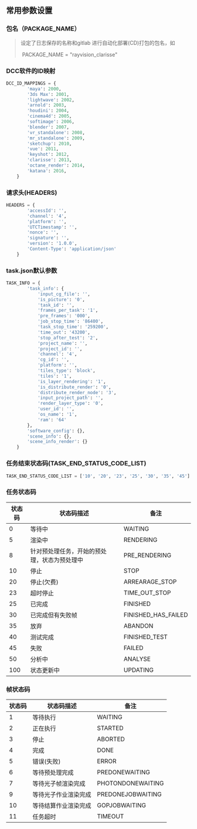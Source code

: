 ## 常用参数设置

### 包名（PACKAGE_NAME）

> 设定了日志保存的名称和gitlab 进行自动化部署(CD)打包的包名，如
>
> ​      PACKAGE_NAME = "rayvision_clarisse"

### DCC软件的ID映射

```python
DCC_ID_MAPPINGS = {
        'maya': 2000,
        '3ds Max': 2001,
        'lightwave': 2002,
        'arnold': 2003,
        'houdini': 2004,
        'cinema4d': 2005,
        'softimage': 2006,
        'blender': 2007,
        'vr_standalone': 2008,
        'mr_standalone': 2009,
        'sketchup': 2010,
        'vue': 2011,
        'keyshot': 2012,
        'clarisse': 2013,
        'octane_render': 2014,
        'katana': 2016,
    }
```

### 请求头(HEADERS)

```python
HEADERS = {
        'accessId': '',
        'channel': '4',
        'platform': '',
        'UTCTimestamp': '',
        'nonce': '',
        'signature': '',
        'version': '1.0.0',
        'Content-Type': 'application/json'
    }
```

### task.json默认参数

```python
TASK_INFO = {
        'task_info': {
            'input_cg_file': '',
            'is_picture': '0',
            'task_id': '',
            'frames_per_task': '1',
            'pre_frames': '000',
            'job_stop_time': '86400',
            'task_stop_time': '259200',
            'time_out': '43200',
            'stop_after_test': '2',
            'project_name': '',
            'project_id': '',
            'channel': '4',
            'cg_id': '',
            'platform': '',
            'tiles_type': 'block',
            'tiles': '1',
            'is_layer_rendering': '1',
            'is_distribute_render': '0',
            'distribute_render_node': '3',
            'input_project_path': '',
            'render_layer_type': '0',
            'user_id': '',
            'os_name': '1',
            'ram': '64'
        },
        'software_config': {},
        'scene_info': {},
        'scene_info_render': {}
    }
```

### 任务结束状态码(TASK_END_STATUS_CODE_LIST)

```python
TASK_END_STATUS_CODE_LIST = ['10', '20', '23', '25', '30', '35', '45']
```

### 任务状态码

| **状态码** | **状态码描述**                               | **备注**            |
| ---------- | -------------------------------------------- | ------------------- |
| 0          | 等待中                                       | WAITING             |
| 5          | 渲染中                                       | RENDERING           |
| 8          | 针对预处理任务，开始的预处理，状态为预处理中 | PRE_RENDERING       |
| 10         | 停止                                         | STOP                |
| 20         | 停止(欠费)                                   | ARREARAGE_STOP      |
| 23         | 超时停止                                     | TIME_OUT_STOP       |
| 25         | 已完成                                       | FINISHED            |
| 30         | 已完成但有失败帧                             | FINISHED_HAS_FAILED |
| 35         | 放弃                                         | ABANDON             |
| 40         | 测试完成                                     | FINISHED_TEST       |
| 45         | 失败                                         | FAILED              |
| 50         | 分析中                                       | ANALYSE             |
| 100        | 状态更新中                                   | UPDATING            |

### 帧状态码

| **状态码** | **状态码描述**       | **备注**          |
| ---------- | -------------------- | ----------------- |
| 1          | 等待执行             | WAITING           |
| 2          | 正在执行             | STARTED           |
| 3          | 停止                 | ABORTED           |
| 4          | 完成                 | DONE              |
| 5          | 错误(失败)           | ERROR             |
| 6          | 等待预处理完成       | PREDONEWAITING    |
| 7          | 等待光子帧渲染完成   | PHOTONDONEWAITING |
| 9          | 等待光子作业渲染完成 | PREDONEJOBWAITING |
| 10         | 等待结算作业渲染完成 | GOPJOBWAITING     |
| 11         | 任务超时             | TIMEOUT           |

